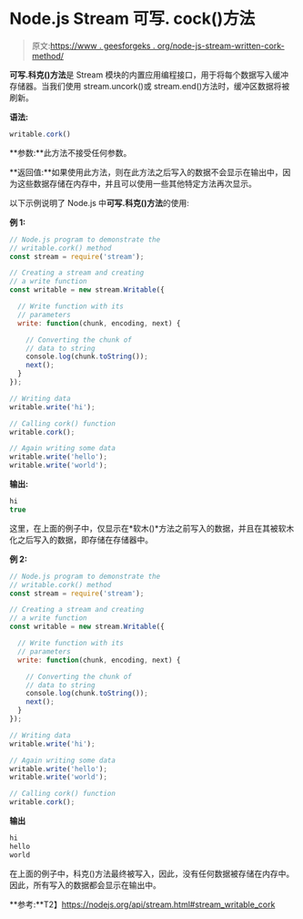 # Node.js Stream 可写. cock()方法

> 原文:[https://www . geesforgeks . org/node-js-stream-written-cork-method/](https://www.geeksforgeeks.org/node-js-stream-writable-cork-method/)

**可写.科克()方法**是 Stream 模块的内置应用编程接口，用于将每个数据写入缓冲存储器。当我们使用 stream.uncork()或 stream.end()方法时，缓冲区数据将被刷新。

**语法:**

```js
writable.cork() 
```

**参数:**此方法不接受任何参数。

**返回值:**如果使用此方法，则在此方法之后写入的数据不会显示在输出中，因为这些数据存储在内存中，并且可以使用一些其他特定方法再次显示。

以下示例说明了 Node.js 中**可写.科克()方法**的使用:

**例 1:**

```js
// Node.js program to demonstrate the     
// writable.cork() method  
const stream = require('stream');

// Creating a stream and creating 
// a write function
const writable = new stream.Writable({

  // Write function with its 
  // parameters
  write: function(chunk, encoding, next) {

    // Converting the chunk of
    // data to string
    console.log(chunk.toString());
    next();
  }
});

// Writing data
writable.write('hi');

// Calling cork() function
writable.cork();

// Again writing some data
writable.write('hello');
writable.write('world');
```

**输出:**

```js
hi
true
```

这里，在上面的例子中，仅显示在*软木()*方法之前写入的数据，并且在其被软木化之后写入的数据，即存储在存储器中。

**例 2:**

```js
// Node.js program to demonstrate the     
// writable.cork() method  
const stream = require('stream');

// Creating a stream and creating 
// a write function
const writable = new stream.Writable({

  // Write function with its 
  // parameters
  write: function(chunk, encoding, next) {

    // Converting the chunk of
    // data to string
    console.log(chunk.toString());
    next();
  }
});

// Writing data
writable.write('hi');

// Again writing some data
writable.write('hello');
writable.write('world');

// Calling cork() function
writable.cork();
```

**输出**

```js
hi
hello
world

```

在上面的例子中，科克()方法最终被写入，因此，没有任何数据被存储在内存中。因此，所有写入的数据都会显示在输出中。

**参考:**T2】https://nodejs.org/api/stream.html#stream_writable_cork